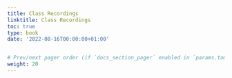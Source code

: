 ```yaml
---
title: Class Recordings
linktitle: Class Recordings
toc: true
type: book
date: '2022-08-16T00:00:00+01:00'


# Prev/next pager order (if `docs_section_pager` enabled in `params.toml`)
weight: 20
---
```



